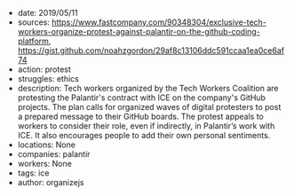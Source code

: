 - date: 2019/05/11
- sources: https://www.fastcompany.com/90348304/exclusive-tech-workers-organize-protest-against-palantir-on-the-github-coding-platform, https://gist.github.com/noahzgordon/29af8c13106ddc591ccaa1ea0ce6af74
- action: protest
- struggles: ethics
- description: Tech workers organized by the Tech Workers Coalition are protesting the Palantir's contract with ICE on the company's GitHub projects. The plan calls for organized waves of digital protesters to post a prepared message to their GitHub boards. The protest appeals to workers to consider their role, even if indirectly, in Palantir’s work with ICE. It also encourages people to add their own personal sentiments.
- locations: None
- companies: palantir
- workers: None
- tags: ice
- author: organizejs

